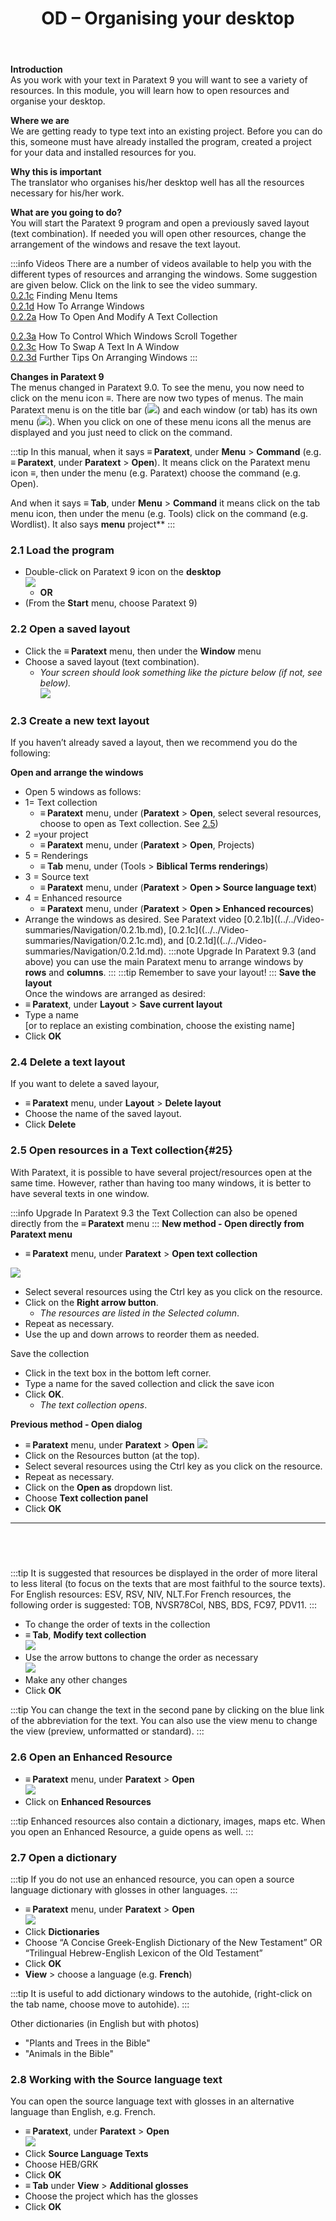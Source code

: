 ﻿---
title: 2. OD – Organising your desktop 
---

**Introduction**  
As you work with your text in Paratext 9 you will want to see a variety of resources. In this module, you will learn how to open resources and organise your desktop.

**Where we are**  
We are getting ready to type text into an existing project. Before you can do this, someone must have already installed the program, created a project for your data and installed resources for you.

**Why this is important**  
The translator who organises his/her desktop well has all the resources necessary for his/her work.

**What are you going to do?**  
You will start the Paratext 9 program and open a previously saved layout (text combination). If needed you will open other resources, change the arrangement of the windows and resave the text layout.

:::info Videos 
There are a number of videos available to help you with the different types of resources and arranging the windows. Some suggestion are given below. Click on the link to see the video summary.  
[0.2.1c](../../Video-summaries/Navigation/0.2.1c.md) Finding Menu Items  
[0.2.1d](../../Video-summaries/Navigation/0.2.1d.md) How To Arrange Windows  
[0.2.2a](../../Video-summaries/Navigation/0.2.2a.md) How To Open And Modify A Text Collection

[0.2.3a](../../Video-summaries/Navigation/0.2.3a.md) How To Control Which Windows Scroll Together  
[0.2.3c](../../Video-summaries/Navigation/0.2.3c.md) How To Swap A Text In A Window  
[0.2.3d](../../Video-summaries/Navigation/0.2.3d.md) Further Tips On Arranging Windows
:::

**Changes in Paratext 9**  
The menus changed in Paratext 9.0. To see the menu, you now need to click on the menu icon ≡. There are now two types of menus. The main Paratext menu is on the title bar (![](../media/a7c437f2736cb28b0dff7abd780f5f94.png)) and each window (or tab) has its own menu (![](../media/65ab77824a1e025fac1bf88feb6ba66f.png)). When you click on one of these menu icons all the menus are displayed and you just need to click on the command.

:::tip
In this manual, when it says **≡ Paratext**, under **Menu** \> **Command** (e.g. **≡ Paratext**, under **Paratext** \> **Open**). It means click on the Paratext menu icon ≡, then under the menu (e.g. Paratext) choose the command (e.g. Open). 

And when it says **≡ Tab**, under **Menu** \> **Command** it means click on the tab menu icon, then under the menu (e.g. Tools) click on the command (e.g. Wordlist). It also says **menu** project**
:::

### 2.1 Load the program
-   Double-click on Paratext 9 icon on the **desktop**  
   ![](../media/b2697bb533e7765029252c8d51301dc9.png)  
    -  **OR**  
-   (From the **Start** menu, choose Paratext 9)

### 2.2 Open a saved layout
-   Click the **≡ Paratext** menu, then under the **Window** menu
-   Choose a saved layout (text combination).  
    -  *Your screen should look something like the picture below (if not, see below).*  
    ![](../media/04940ad26e529e9718ce606e1fbda153.png)
### 2.3 Create a new text layout
If you haven’t already saved a layout, then we recommend you do the following:

**Open and arrange the windows**
-   Open 5 windows as follows:
-   1= Text collection
     -   **≡ Paratext** menu, under (**Paratext** \> **Open**, select several resources, choose to open as Text collection. See [2.5](2.OD.md#25))
-   2 =your project
     -   **≡ Paratext** menu, under (**Paratext** \> **Open**, Projects)
-   5 = Renderings
     -   **≡ Tab** menu, under (Tools \> **Biblical Terms renderings**)
-   3 = Source text
     -   **≡ Paratext** menu, under (**Paratext** \> **Open \> Source language text**)
-   4 = Enhanced resource
     -   **≡ Paratext** menu, under (**Paratext** \> **Open \> Enhanced recources**)
-   Arrange the windows as desired. See Paratext video [0.2.1b]((../../Video-summaries/Navigation/0.2.1b.md), [0.2.1c]((../../Video-summaries/Navigation/0.2.1c.md), and [0.2.1d]((../../Video-summaries/Navigation/0.2.1d.md).
:::note Upgrade
In Paratext 9.3 (and above) you can use the main Paratext menu to arrange windows by **rows** and **columns**.
:::
:::tip
Remember to save your layout!
:::
**Save the layout**  
Once the windows are arranged as desired:
-   **≡ Paratext**, under **Layout** \> **Save current layout**
-   Type a name  
    [or to replace an existing combination, choose the existing name]  
-   Click **OK**

### 2.4 Delete a text layout
If you want to delete a saved layour,

-   **≡ Paratext** menu, under **Layout** \> **Delete layout**
-   Choose the name of the saved layout.
-   Click **Delete**

### 2.5 Open resources in a Text collection{#25}
With Paratext, it is possible to have several project/resources open at the same time. However, rather than having too many windows, it is better to have several texts in one window.

:::info Upgrade
In Paratext 9.3 the Text Collection can also be opened directly from the **≡ Paratext** menu
:::
**New method - Open directly from Paratext menu**
-   **≡ Paratext** menu, under **Paratext** \> **Open text collection**


   ![](../media/OpenTextCol.png)
-   Select several resources using the Ctrl key as you click on the resource.
-   Click on the **Right arrow button**.  
    -  *The resources are listed in the Selected column*.
-   Repeat as necessary.
-   Use the up and down arrows to reorder them as needed.

Save the collection 
-  Click in the text box in the bottom left corner.
-  Type a name for the saved collection and click the save icon
-  Click **OK**.
   -  *The text collection opens*.

**Previous method - Open dialog**
-   **≡ Paratext** menu, under **Paratext** \> **Open**
    ![](../media/OpenText.en.png)
-   Click on the Resources button (at the top).
-   Select several resources using the Ctrl key as you click on the resource.
-   Repeat as necessary.
-   Click on the **Open as** dropdown list.
-   Choose **Text collection panel**
-   Click **OK**
 
-----

 
-----


:::tip
It is suggested that resources be displayed in the order of more literal to less literal (to focus on the texts that are most faithful to the source texts). For English resources: ESV, RSV, NIV, NLT.For French resources, the following order is suggested: TOB, NVSR78Col, NBS, BDS, FC97, PDV11. 
:::

-   To change the order of texts in the collection
-   **≡ Tab**, **Modify text collection**  
    ![](../media/a356ed446662b836196dfcc07a8847b1.png)
-   Use the arrow buttons to change the order as necessary  
    ![](../media/52dd938c6ab8c8d2d540e062c9848466.png)
-   Make any other changes
-   Click **OK**

:::tip
You can change the text in the second pane by clicking on the blue link of the abbreviation for the text. You can also use the view menu to change the view (preview, unformatted or standard).
:::

### 2.6 Open an Enhanced Resource
-   **≡ Paratext** menu, under **Paratext** \> **Open**  
    ![](../media/952eee9519e0b51a2f4c65c541b00845.png)
-   Click on **Enhanced Resources**

:::tip
Enhanced resources also contain a dictionary, images, maps etc. When you open an Enhanced Resource, a guide opens as well.
:::

### 2.7 Open a dictionary
:::tip
If you do not use an enhanced resource, you can open a source language dictionary with glosses in other languages.
:::

-   **≡ Paratext** menu, under **Paratext** \> **Open**  
    ![](../media/24e00b1d05ecbd259476304fbe830e92.png)
-   Click **Dictionaries**
-   Choose “A Concise Greek-English Dictionary of the New Testament” OR “Trilingual Hebrew-English Lexicon of the Old Testament”
-   Click **OK**
-   **View** \> choose a language (e.g. **French**)

:::tip
It is useful to add dictionary windows to the autohide, (right-click on the tab name, choose move to autohide).
:::

Other dictionaries (in English but with photos)

-   "Plants and Trees in the Bible"
-   "Animals in the Bible"

### 2.8 Working with the Source language text
You can open the source language text with glosses in an alternative language than English, e.g. French.

-   **≡ Paratext**, under **Paratext** \> **Open**  
    ![](../media/fc13d7ce221e68b16bd8260ae130c598.png)
-   Click **Source Language Texts**
-   Choose HEB/GRK
-   Click **OK**
-   **≡ Tab** under **View** \> **Additional glosses**
-   Choose the project which has the glosses
-   Click **OK**
